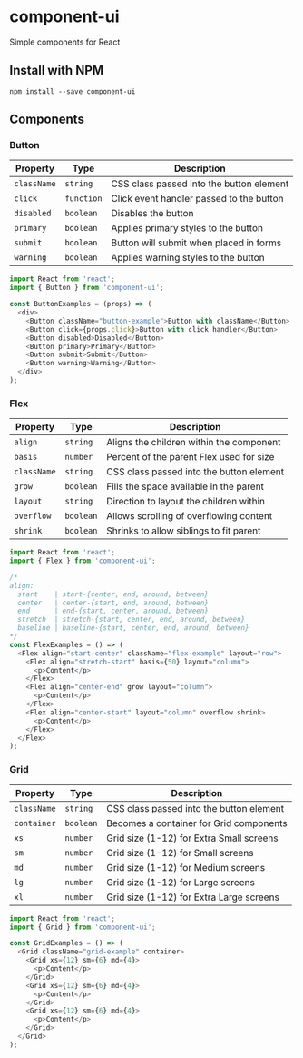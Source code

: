 # component-ui
Simple components for React

## Install with NPM
`npm install --save component-ui`

## Components

### Button
| Property    | Type       | Description
| ----------- | ---------- | ----------------------------------------
| `className` | `string`   | CSS class passed into the button element
| `click`     | `function` | Click event handler passed to the button
| `disabled`  | `boolean`  | Disables the button
| `primary`   | `boolean`  | Applies primary styles to the button
| `submit`    | `boolean`  | Button will submit when placed in forms
| `warning`   | `boolean`  | Applies warning styles to the button
```javascript
import React from 'react';
import { Button } from 'component-ui';

const ButtonExamples = (props) => (
  <div>
    <Button className="button-example">Button with className</Button>
    <Button click={props.click}>Button with click handler</Button>
    <Button disabled>Disabled</Button>
    <Button primary>Primary</Button>
    <Button submit>Submit</Button>
    <Button warning>Warning</Button>
  </div>
);
```

### Flex
| Property    | Type       | Description
| ----------- | ---------- | ----------------------------------------
| `align`     | `string`   | Aligns the children within the component
| `basis`     | `number`   | Percent of the parent Flex used for size
| `className` | `string`   | CSS class passed into the button element
| `grow`      | `boolean`  | Fills the space available in the parent
| `layout`    | `string`   | Direction to layout the children within
| `overflow`  | `boolean`  | Allows scrolling of overflowing content
| `shrink`    | `boolean`  | Shrinks to allow siblings to fit parent
```javascript
import React from 'react';
import { Flex } from 'component-ui';

/*
align:
  start    | start-{center, end, around, between}
  center   | center-{start, end, around, between}
  end      | end-{start, center, around, between}
  stretch  | stretch-{start, center, end, around, between}
  baseline | baseline-{start, center, end, around, between}
*/
const FlexExamples = () => (
  <Flex align="start-center" className="flex-example" layout="row">
    <Flex align="stretch-start" basis={50} layout="column">
      <p>Content</p>
    </Flex>
    <Flex align="center-end" grow layout="column">
      <p>Content</p>
    </Flex>
    <Flex align="center-start" layout="column" overflow shrink>
      <p>Content</p>
    </Flex>
  </Flex>
);
```

### Grid
| Property    | Type       | Description
| ----------- | ---------- | ----------------------------------------
| `className` | `string`   | CSS class passed into the button element
| `container` | `boolean`  | Becomes a container for Grid components
| `xs`        | `number`   | Grid size (1-12) for Extra Small screens
| `sm`        | `number`   | Grid size (1-12) for Small screens
| `md`        | `number`   | Grid size (1-12) for Medium screens
| `lg`        | `number`   | Grid size (1-12) for Large screens
| `xl`        | `number`   | Grid size (1-12) for Extra Large screens
```javascript
import React from 'react';
import { Grid } from 'component-ui';

const GridExamples = () => (
  <Grid className="grid-example" container>
    <Grid xs={12} sm={6} md={4}>
      <p>Content</p>
    </Grid>
    <Grid xs={12} sm={6} md={4}>
      <p>Content</p>
    </Grid>
    <Grid xs={12} sm={6} md={4}>
      <p>Content</p>
    </Grid>
  </Grid>
);
```
